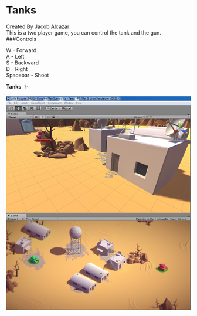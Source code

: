 # Tanks 
Created By Jacob Alcazar<br>
This is a two player game, you can control the tank and the gun.<br>
###Controls

W - Forward<br>
A - Left<br>
S - Backward<br>
D - Right<br>
Spacebar - Shoot<br>

<b>Tanks</b>&nbsp;&nbsp;:sparkles:<br><br>
![Alt text](https://github.com/spooky47/tanks/blob/master/tankss.PNG )
